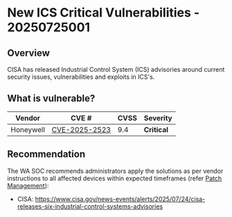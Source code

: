 # New ICS Critical Vulnerabilities - 20250725001

## Overview

CISA has released Industrial Control System (ICS) advisories around current security issues, vulnerabilities and exploits in ICS's.

## What is vulnerable?

| Vendor    | CVE #                                                           | CVSS | Severity     |
| --------- | --------------------------------------------------------------- | ---- | ------------ |
| Honeywell | [CVE-2025-2523](https://www.cve.org/CVERecord?id=CVE-2025-2523) | 9.4  | **Critical** |

## Recommendation

The WA SOC recommends administrators apply the solutions as per vendor instructions to all affected devices within expected timeframes (refer [Patch Management](../guidelines/patch-management.md)):

- CISA: <https://www.cisa.gov/news-events/alerts/2025/07/24/cisa-releases-six-industrial-control-systems-advisories>
